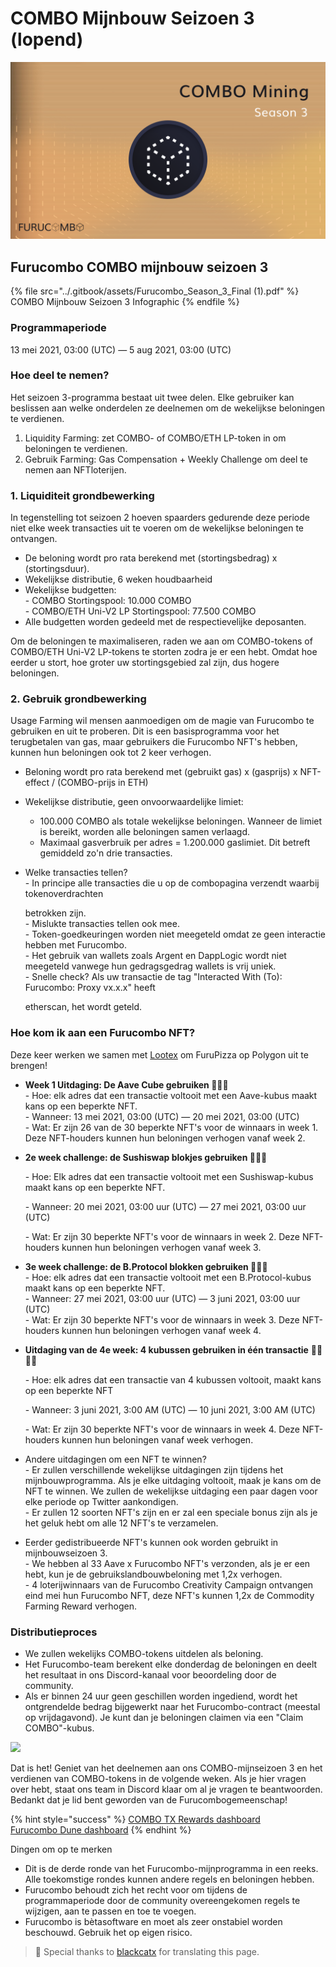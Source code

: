 # COMBO Mijnbouw Seizoen 3 (lopend)



![](<../.gitbook/assets/COMBO Season 3.png>)

## Furucombo COMBO mijnbouw seizoen 3

{% file src="../.gitbook/assets/Furucombo_Season_3_Final (1).pdf" %}
COMBO Mijnbouw Seizoen 3 Infographic
{% endfile %}

### **Programmaperiode**

13 mei 2021, 03:00 (UTC) — 5 aug 2021, 03:00 (UTC)

### **Hoe deel te nemen?**

Het seizoen 3-programma bestaat uit twee delen. Elke gebruiker kan beslissen aan welke onderdelen ze deelnemen om de wekelijkse beloningen te verdienen.

1. Liquidity Farming: zet COMBO- of COMBO/ETH LP-token in om beloningen te verdienen.
2. Gebruik Farming: Gas Compensation + Weekly Challenge om deel te nemen aan NFTloterijen.

### 1. Liquiditeit grondbewerking

In tegenstelling tot seizoen 2 hoeven spaarders gedurende deze periode niet elke week transacties uit te voeren om de wekelijkse beloningen te ontvangen.

* De beloning wordt pro rata berekend met (stortingsbedrag) x (stortingsduur).
* Wekelijkse distributie, 6 weken houdbaarheid
* Wekelijkse budgetten:\
  \- COMBO Stortingspool: 10.000 COMBO\
  \- COMBO/ETH Uni-V2 LP Stortingspool: 77.500 COMBO
* Alle budgetten worden gedeeld met de respectievelijke deposanten.

Om de beloningen te maximaliseren, raden we aan om COMBO-tokens of COMBO/ETH Uni-V2 LP-tokens te storten zodra je er een hebt. Omdat hoe eerder u stort, hoe groter uw stortingsgebied zal zijn, dus hogere beloningen.

### 2. Gebruik grondbewerking

Usage Farming wil mensen aanmoedigen om de magie van Furucombo te gebruiken en uit te proberen. Dit is een basisprogramma voor het terugbetalen van gas, maar gebruikers die Furucombo NFT's hebben, kunnen hun beloningen ook tot 2 keer verhogen.

* Beloning wordt pro rata berekend met (gebruikt gas) x (gasprijs) x NFT-effect / (COMBO-prijs in ETH)
* Wekelijkse distributie, geen onvoorwaardelijke limiet:
  * 100.000 COMBO als totale wekelijkse beloningen. Wanneer de limiet is bereikt, worden alle beloningen samen verlaagd.
  * Maximaal gasverbruik per adres = 1.200.000 gaslimiet. Dit betreft gemiddeld zo'n drie transacties.
*   Welke transacties tellen?\
    \- In principe alle transacties die u op de combopagina verzendt waarbij tokenoverdrachten

    betrokken zijn.\
    \- Mislukte transacties tellen ook mee.\
    \- Token-goedkeuringen worden niet meegeteld omdat ze geen interactie hebben met Furucombo.\
    \- Het gebruik van wallets zoals Argent en DappLogic wordt niet meegeteld vanwege hun gedragsgedrag wallets is vrij uniek.\
    \- Snelle check? Als uw transactie de tag "Interacted With (To): Furucombo: Proxy vx.x.x" heeft

    etherscan, het wordt geteld.

### **Hoe kom ik aan een Furucombo NFT?**

Deze keer werken we samen met [Lootex](https://lootex.io/stores/furucombo-nft) om FuruPizza op Polygon uit te brengen!

* **Week 1 Uitdaging: De Aave Cube gebruiken 👻👻👻**\
  \- Hoe: elk adres dat een transactie voltooit met een Aave-kubus maakt kans op een beperkte NFT.\
  \- Wanneer: 13 mei 2021, 03:00 (UTC) — 20 mei 2021, 03:00 (UTC)\
  \- Wat: Er zijn 26 van de 30 beperkte NFT's voor de winnaars in week 1. Deze NFT-houders kunnen hun beloningen verhogen vanaf week 2.
*   **2e week challenge: de Sushiswap blokjes gebruiken 🍣🍣🍣**

    \- Hoe: Elk adres dat een transactie voltooit met een Sushiswap-kubus maakt kans op een beperkte NFT.

    \- Wanneer: 20 mei 2021, 03:00 uur (UTC) — 27 mei 2021, 03:00 uur (UTC)

    \- Wat: Er zijn 30 beperkte NFT's voor de winnaars in week 2. Deze NFT-houders kunnen hun beloningen verhogen vanaf week 3.
* **3e week challenge: de B.Protocol blokken gebruiken 🥦🥦🥦**\
  \- Hoe: elk adres dat een transactie voltooit met een B.Protocol-kubus maakt kans op een beperkte NFT.\
  \- Wanneer: 27 mei 2021, 03:00 uur (UTC) — 3 juni 2021, 03:00 uur (UTC)\
  \- Wat: Er zijn 30 beperkte NFT's voor de winnaars in week 3. Deze NFT-houders kunnen hun beloningen verhogen vanaf week 4.
*   **Uitdaging van de 4e week: 4 kubussen gebruiken in één transactie**  🧊🧊🧊🧊

    \- Hoe: elk adres dat een transactie van 4 kubussen voltooit, maakt kans op een beperkte NFT

    \- Wanneer: 3 juni 2021, 3:00 AM (UTC) — 10 juni 2021, 3:00 AM (UTC)

    \- Wat: Er zijn 30 beperkte NFT's voor de winnaars in week 4. Deze NFT-houders kunnen hun beloningen vanaf week verhogen.
* Andere uitdagingen om een NFT te winnen?\
  \- Er zullen verschillende wekelijkse uitdagingen zijn tijdens het mijnbouwprogramma. Als je elke uitdaging voltooit, maak je kans om de NFT te winnen. We zullen de wekelijkse uitdaging een paar dagen voor elke periode op Twitter aankondigen.\
  \- Er zullen 12 soorten NFT's zijn en er zal een speciale bonus zijn als je het geluk hebt om alle 12 NFT's te verzamelen.
* Eerder gedistribueerde NFT's kunnen ook worden gebruikt in mijnbouwseizoen 3.\
  \- We hebben al 33 Aave x Furucombo NFT's verzonden, als je er een hebt, kun je de gebruikslandbouwbeloning met 1,2x verhogen.\
  \- 4 loterijwinnaars van de Furucombo Creativity Campaign ontvangen eind mei hun Furucombo NFT, deze NFT's kunnen 1,2x de Commodity Farming Reward verhogen.

### Distributieproces

* We zullen wekelijks COMBO-tokens uitdelen als beloning.
* Het Furucombo-team berekent elke donderdag de beloningen en deelt het resultaat in ons Discord-kanaal voor beoordeling door de community.
* Als er binnen 24 uur geen geschillen worden ingediend, wordt het ontgrendelde bedrag bijgewerkt naar het Furucombo-contract (meestal op vrijdagavond). Je kunt dan je beloningen claimen via een "Claim COMBO"-kubus.

![](../.gitbook/assets/0\_FDxp6GiPd57MVifS.png)



Dat is het! Geniet van het deelnemen aan ons COMBO-mijnseizoen 3 en het verdienen van COMBO-tokens in de volgende weken. Als je hier vragen over hebt, staat ons team in Discord klaar om al je vragen te beantwoorden. Bedankt dat je lid bent geworden van de Furucombogemeenschap!

{% hint style="success" %}
[COMBO TX Rewards dashboard](https://go.furucombo.app/reward)\
[Furucombo Dune dashboard](https://duneanalytics.com/Marcov/furucombo-statistics\_1)
{% endhint %}

Dingen om op te merken

* Dit is de derde ronde van het Furucombo-mijnprogramma in een reeks. Alle toekomstige rondes kunnen andere regels en beloningen hebben.
* Furucombo behoudt zich het recht voor om tijdens de programmaperiode door de community overeengekomen regels te wijzigen, aan te passen en toe te voegen.
* Furucombo is bètasoftware en moet als zeer onstabiel worden beschouwd. Gebruik het op eigen risico.



> 🧊 Special thanks to [blackcatx](https://twitter.com/gaintodayx) for translating this page.
